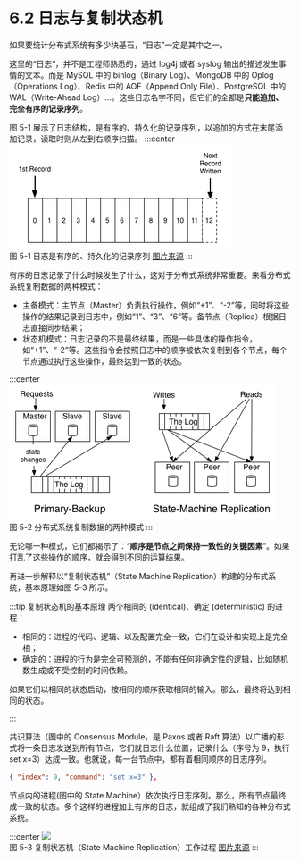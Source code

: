 # 6.2 日志与复制状态机

如果要统计分布式系统有多少块基石，“日志”一定是其中之一。

这里的“日志“，并不是工程师熟悉的，通过 log4j 或者 syslog 输出的描述发生事情的文本。而是 MySQL 中的 binlog（Binary Log）、MongoDB 中的 Oplog（Operations Log）、Redis 中的 AOF（Append Only File）、PostgreSQL 中的 WAL（Write-Ahead Log）...。这些日志名字不同，但它们的全都是**只能追加、完全有序的记录序列**。

图 5-1 展示了日志结构，是有序的、持久化的记录序列，以追加的方式在末尾添加记录，读取时则从左到右顺序扫描。
:::center
  ![](../assets/log.png) <br/>
  图 5-1 日志是有序的、持久化的记录序列 [图片来源](https://engineering.linkedin.com/distributed-systems/log-what-every-software-engineer-should-know-about-real-time-datas-unifying)
:::

有序的日志记录了什么时候发生了什么，这对于分布式系统非常重要。来看分布式系统复制数据的两种模式：

- 主备模式：主节点（Master）负责执行操作，例如“+1”、“-2”等，同时将这些操作的结果记录到日志中，例如“1”、“3”、“6”等。备节点（Replica）根据日志直接同步结果；
- 状态机模式：日志记录的不是最终结果，而是一些具体的操作指令，如“+1”、“-2”等。这些指令会按照日志中的顺序被依次复制到各个节点，每个节点通过执行这些操作，最终达到一致的状态。

:::center
  ![](../assets/active_and_passive_arch.png) <br/>
  图 5-2 分布式系统复制数据的两种模式
:::

无论哪一种模式，它们都揭示了：“**顺序是节点之间保持一致性的关键因素**”。如果打乱了这些操作的顺序，就会得到不同的运算结果。


再进一步解释以“复制状态机”（State Machine Replication）构建的分布式系统，基本原理如图 5-3 所示。

:::tip 复制状态机的基本原理
两个相同的 (identical)、确定 (deterministic) 的进程：

- 相同的：进程的代码、逻辑、以及配置完全一致，它们在设计和实现上是完全相；
- 确定的：进程的行为是完全可预测的，不能有任何非确定性的逻辑，比如随机数生成或不受控制的时间依赖。

如果它们以相同的状态启动，按相同的顺序获取相同的输入。那么，最终将达到相同的状态。

:::

共识算法（图中的 Consensus Module，是 Paxos 或者 Raft 算法）以广播的形式将一条日志发送到所有节点，它们就日志什么位置，记录什么（序号为 9，执行 set x=3）达成一致。也就说，每一台节点中，都有着相同顺序的日志序列。

```json
{ "index": 9, "command": "set x=3" },
```

节点内的进程(图中的 State Machine）依次执行日志序列。那么，所有节点最终成一致的状态。多个这样的进程加上有序的日志，就组成了我们熟知的各种分布式系统。

:::center
  ![](../assets/Replicated-state-machine.webp) <br/>
  图 5-3 复制状态机（State Machine Replication）工作过程 [图片来源](https://raft.github.io/raft.pdf)
:::


[^1]: https://engineering.linkedin.com/distributed-systems/log-what-every-software-engineer-should-know-about-real-time-datas-unifying 